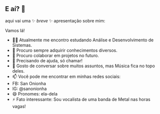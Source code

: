## E aí? 👋

aqui vai uma ✨ _breve_ ✨ apresentação sobre mim:

Vamos lá!

- 🐱‍💻 Atualmente me encontro estudando Análise e Desenvolvimento de Sistemas.
- 🌱 Procuro sempre adquirir conhecimentos diversos.
- 👯 Procuro colaborar em projetos no futuro.
- 🤔 Precisando de ajuda, só chamar!
- 💬 Gosto de conversar sobre muitos assuntos, mas Música fica no topo deles.
- 📫 Você pode me encontrar em minhas redes sociais:
- FB: San Onionha
- IG: @sanonionha
- 😄 Pronomes: ela-dela
- ⚡ Fato interessante: Sou vocalista de uma banda de Metal nas horas vagas!
